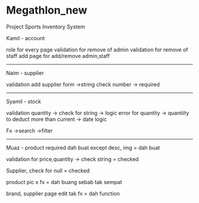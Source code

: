 # Megathlon_new
Project Sports Inventory System

Kamil - account

role for every page
validation for remove of admin
validation for remove of staff
add page for add/remove admin,staff

******************************************************************
Naim - supplier

validation add supplier form
->string check number
-> required

******************************************************************

Syamil - stock

validation quantity 
-> check for string 
-> logic error for quantity
-> quantiity to deduct more than current
-> date logic

Fx
->search
->filter

********************************************************************

Muaz - product
required dah buat except desc, img = dah buat

validation for price,quantity
-> check string	= checked

Supplier, check for null = checked


product pic x fx = dah buang sebab tak sempat


brand, supplier page edit tak fx = dah function
